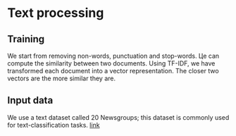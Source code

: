# Text processing

## Training
We start from removing non-words, punctuation and stop-words.
Цe can compute the similarity between two documents. Using TF-IDF, we have 
transformed each document into a vector representation. The closer two 
vectors are the more similar they are.
  
## Input data
We use a text dataset called 20 Newsgroups; this dataset is commonly used 
for text-classification tasks. 
[link](http://qwone.com/~jason/20Newsgroups)
